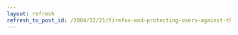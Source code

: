 ```yaml
---
layout: refresh
refresh_to_post_id: /2004/12/21/firefox-and-protecting-users-against-themselves
---
```

